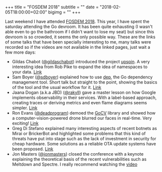 +++
title = "FOSDEM 2018"
subtitle = ""
date = "2018-02-05T18:00:00+02:00"
bigimg = ""
+++

Last weekend I have attended [FOSDEM 2018](https://fosdem.org/2018/). This year, I have spent the saturday attending the Go devroom. It has been quite exhausting (I wasn't able even to go the bathroom if I didn't want to lose my seat) but since this devroom is so crowded, it seems the only possible way. These are the links of some talks that have been specially interesting to me, many talks were recorded so if the videos are not available in the linked pages, just wait a few more days:

- Gildas Chabot ([@gildaschabot](https://twitter.com/gildaschabot)) introduced the project [upspin](https://upspin.io/). A very interesting idea from Rob Pike to expand the idea of namespaces to your data. [Link](https://fosdem.org/2018/schedule/event/upspin/)
- Sam Boyer ([@sdboyer](https://twitter.com/sdboyer)) explained how to use [dep](https://golang.github.io/dep/), the Go dependency management tool. Short talk but straight to the point, showing the basics of the tool and the usual workflow for it. [Link](https://fosdem.org/2018/schedule/event/dep/)
- Jaana Dogan (a.k.a JBD) ([@rakyll](https://twitter.com/rakyll)) gave a master lesson on how Google implements observability in their services. With a label-based approach, creating traces or deriving metrics and even flame diagrams seems simpler. [Link](https://fosdem.org/2018/schedule/event/observability/)
- Ron Evans ([@deadprogram](https://twitter.com/deadprogram)) demoed the [GoCV](https://gocv.io/) library and showed how a computer-vision-powered drone blurred our faces in real-time. Very exciting! [Link](https://fosdem.org/2018/schedule/event/gocv/)
- Greg Di Stefano explained many interesting aspects of recent botnets as Mirai or BrickerBot and highlighted some problems that this kind of threats have put into stage such as the lack of investment in security for cheap hardware. Some solutions as a reliable OTA update systems have been proposed. [Link](https://fosdem.org/2018/schedule/event/iot_botnet/)
- Jon Masters ([@jonmasters](https://twitter.com/jonmasters)) closed the conference with a keynote explaining the theoretical basis of the recent vulnerabilities such as Meltdown and Spectre. I really recommend watching the [video](https://fosdem.org/2018/schedule/event/closing_keynote/)
